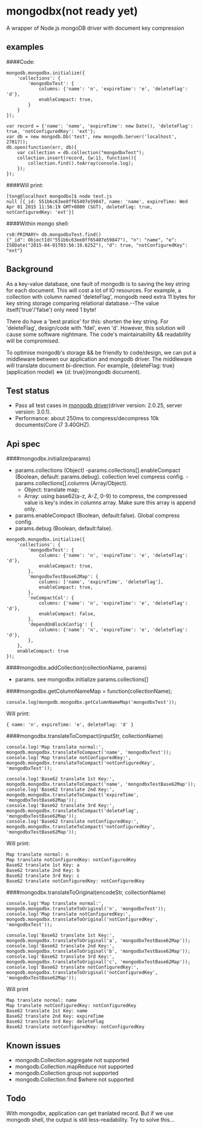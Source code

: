 # mongodbx(not ready yet)
A wrapper of Node.js mongoDB driver with document key compression

## examples
####Code:
```
mongodb.mongodbx.initialize({
    'collections': {
        'mongodbxTest': {
            columns: {'name': 'n', 'expireTime': 'e', 'deleteFlag': 'd'},
            enableCompact: true,
        }
    }
});

var record = {'name': 'name', 'expireTime': new Date(), 'deleteFlag': true, 'notConfiguredKey': 'ext'};
var db = new mongodb.Db('test', new mongodb.Server('localhost', 27017));
db.open(function(err, db){
    var collection = db.collection("mongodbxTest");
    collection.insert(record, {w:1}, function(){
        collection.find().toArray(console.log);
    });
});
```
####Will print:
```
[tong@localhost mongodbx]$ node test.js
null [{_id: 551b6c63ee8ff65407e59847, name: 'name', expireTime: Wed Apr 01 2015 11:56:19 GMT+0800 (SGT), deleteFlag: true, notConfiguredKey: 'ext'}]

```
####Within mongo shell:
```
rs0:PRIMARY> db.mongodbxTest.find()
{"_id": ObjectId("551b6c63ee8ff65407e59847"), "n": "name", "e": ISODate("2015-04-01T03:56:19.625Z"), "d": true, "notConfiguredKey": "ext"}
```

## Background
As a key-value database, one fault of mongodb is to saving the key string for each document. This will cost a lot of IO resources. For example, a collection with column named 'deleteFlag', mongodb need extra 11 bytes for key string storage comparing relational database.--The value itself('true'/'false') only need 1 byte!

There do have a 'best pratice' for this: shorten the key string. For 'deleteFlag', design/code with 'fdel', even 'd'. However, this solution will cause some software nightmare. The code's maintainability && readability will be compromised.

To optimise mongodb's storage && be friendly to code/design, we can put a middleware between our application and mongodb driver. The middleware will translate document bi-direction. For example, {deleteFlag: true}(application model) <=> {d: true}(mongodb document).

## Test status
* Pass all test cases in [mongodb driver](https://github.com/mongodb/node-mongodb-native.git)(driver version: 2.0.25, server version: 3.0.1).
* Performance: about 250ms to compress/decompress 10k documents(Core i7 3.40GHZ).

## Api spec
####mongodbx.initialize(params)
* params.collections (Object)
  -params.collections[].enableCompact (Boolean, default: params.debug). collection level compress config.
  -params.collections[].columns (Array/Object).
    * Object: translate map;
    * Array: using base62(a-z, A-Z, 0-9) to compress, the compressed value is key's index in columns array. Make sure this array is append only.
* params.enableCompact (Boolean, default:false). Global compress config.
* params.debug (Boolean, default:false).
```
mongodb.mongodbx.initialize({
    'collections': {
        'mongodbxTest': {
            columns: {'name': 'n', 'expireTime': 'e', 'deleteFlag': 'd'},
            enableCompact: true,
        },
        'mongodbxTestBase62Map': {
            columns: ['name', 'expireTime', 'deleteFlag'],
            enableCompact: true,
        },
        'noCompactCol': {
            columns: {'name': 'n', 'expireTime': 'e', 'deleteFlag': 'd'},
            enableCompact: false,
        },
        'dependOnBlockConfig': {
            columns: {'name': 'n', 'expireTime': 'e', 'deleteFlag': 'd'},
        },
    },
    enableCompact: true
});
```

####mongodbx.addCollection(collectionName, params)
* params. see mongodbx.initialize params.collections[]

####mongodbx.getColumnNameMap = function(collectionName);
```
console.log(mongodb.mongodbx.getColumnNameMap('mongodbxTest'));
```
Will print:
```
{ name: 'n', expireTime: 'e', deleteFlag: 'd' }
```

####mongodbx.translateToCompact(inputStr, collectionName)
```
console.log('Map translate normal:', mongodb.mongodbx.translateToCompact('name', 'mongodbxTest'));
console.log('Map translate notConfiguredKey:', mongodb.mongodbx.translateToCompact('notConfiguredKey', 'mongodbxTest'));

console.log('Base62 translate 1st Key:', mongodb.mongodbx.translateToCompact('name', 'mongodbxTestBase62Map'));
console.log('Base62 translate 2nd Key:', mongodb.mongodbx.translateToCompact('expireTime', 'mongodbxTestBase62Map'));
console.log('Base62 translate 3rd Key:', mongodb.mongodbx.translateToCompact('deleteFlag', 'mongodbxTestBase62Map'));
console.log('Base62 translate notConfiguredKey:', mongodb.mongodbx.translateToCompact('notConfiguredKey', 'mongodbxTestBase62Map'));
```
Will print:
```
Map translate normal: n
Map translate notConfiguredKey: notConfiguredKey
Base62 translate 1st Key: a
Base62 translate 2nd Key: b
Base62 translate 3rd Key: c
Base62 translate notConfiguredKey: notConfiguredKey
```

####mongodbx.translateToOriginal(encodeStr, collectionName)
```
console.log('Map translate normal:', mongodb.mongodbx.translateToOriginal('n', 'mongodbxTest'));
console.log('Map translate notConfiguredKey:', mongodb.mongodbx.translateToOriginal('notConfiguredKey', 'mongodbxTest'));

console.log('Base62 translate 1st Key:', mongodb.mongodbx.translateToOriginal('a', 'mongodbxTestBase62Map'));
console.log('Base62 translate 2nd Key:', mongodb.mongodbx.translateToOriginal('b', 'mongodbxTestBase62Map'));
console.log('Base62 translate 3rd Key:', mongodb.mongodbx.translateToOriginal('c', 'mongodbxTestBase62Map'));
console.log('Base62 translate notConfiguredKey:', mongodb.mongodbx.translateToOriginal('notConfiguredKey', 'mongodbxTestBase62Map'));
```
Will print
```
Map translate normal: name
Map translate notConfiguredKey: notConfiguredKey
Base62 translate 1st Key: name
Base62 translate 2nd Key: expireTime
Base62 translate 3rd Key: deleteFlag
Base62 translate notConfiguredKey: notConfiguredKey
```

## Known issues
* mongodb.Collection.aggregate not supported
* mongodb.Collection.mapReduce not supported
* mongodb.Collection.group not supported
* mongodb.Collection.find $where not supported

## Todo
With mongodbx, application can get tranlated record. But if we use mongodb shell, the output is still less-readability. Try to solve this...
